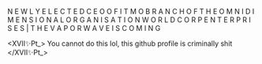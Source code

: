 N E W L Y  E L E C T E D  C E O  O F  I T M O  B R A N C H  O F  T H E  O M N I D I M E N S I O N A L  O R G A N I S A T I O N 
W O R L D C O R P  E N T E R P R I S E S | T H E  V A P O R W A V E  I S  C O M I N G

<XVII✨Pt_>
You cannot do this lol, this github profile is criminally shit
</XVII✨Pt_>


